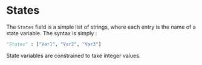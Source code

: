 # States

The `States` field is a simple list of strings, where each entry is the name of a state variable. The syntax is simply :

```python
"States" : ["Var1", "Var2", "Var3"]
```

State variables are constrained to take integer values.
